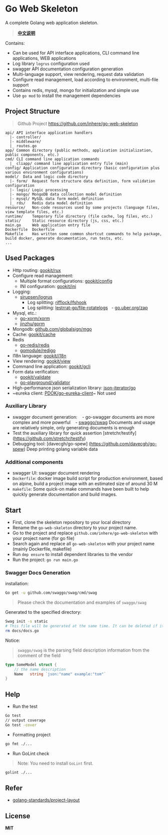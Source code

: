 # Go Web Skeleton

A complete Golang web application skeleton.

> **[中文说明](README.zh-CN.md)**

Contains:

- Can be used for API interface applications, CLI command line applications, WEB applications
- Log library `logrus` configuration used
- swagger API documentation configuration generation
- Multi-language support, view rendering, request data validation
- Configure read management, load according to environment, multi-file support
- Contains redis, mysql, mongo for initialization and simple use
- Use `go mod` to install the management dependencies

## Project Structure

> Github Project https://github.com/inhere/go-web-skeleton

```text
api/ API interface application handlers
  |- controller/
  |- middleware/
  |_ routes.go
app/ Common directory (public methods, application initialization, public components, etc.)
cmd/ CLI command line application commands
  |_ cliapp/ command line application entry file (main)
config/ Application configuration directory (basic configuration plus various environment configurations)
model/  Data and logic code directory
  |- form/  Request form structure data definition, form validation configuration
  |- logic/ Logic processing
  |- mongo/ MongoDB data collection model definition
  |- mysql/ MySQL data form model definition
  |_ rds/   Redis data model definition
resource/   Non-code resources used by some projects (language files, view template files, etc.)
runtime/    Temporary file directory (file cache, log files, etc.)
static/     Static resource directory (js, css, etc.)
main.go     Web application entry file
Dockerfile  Dockerfile
Makefile    Has written some common shortcut commands to help package, build docker, generate documentation, run tests, etc.
...
```

## Used Packages

- Http routing: [gookit/rux](https://github.com/gookit/rux)
- Configure read management:
  - Multiple format configurations: [gookit/config](https://github.com/gookit/config)
  - INI configuration: [gookit/ini](https://github.com/gookit/ini)
- Logging:
  - [sirupsen/logrus](https://github.com/sirupsen/logrus)
    - Log splitting: [rifflock/lfshook](https://github.com/rifflock/lfshook)
    - Log splitting: [lestrrat-go/file-rotatelogs](https://github.com/lestrrat-go/file-rotatelogs)
  - [go.uber.org/zap](https://github.com/uber-go/zap)
- Mysql, etc.:
  - [go-xorm/xorm](https://github.com/go-xorm/xorm)
  - [jinzhu/gorm](https://github.com/jinzhu/gorm)
- Mongodb: [github.com/globalsign/mgo](https://github.com/globalsign/mgo)
- Cache: [gookit/cache](https://github.com/gookit/cache)
- Redis
  - [go-redis/redis](https://github.com/go-redis/redis)
  - [gomodule/redigo](https://github.com/gomodule/redigo/redis)
- I18n language: [gookit/i18n](https://github.com/gookit/i18n)
- View rendering: [gookit/view](https://github.com/gookit/view)
- Command line application: [gookit/gcli](https://github.com/gookit/gcli)
- Form data verification:
  - [gookit/validate](https://github.com/gookit/validate)
  - [go-playground/validator](https://github.com/go-playground/validator)
- High-performance json serialization library: [json-iterator/go](https://github.com/json-iterator/go)
- ~eureka client: [PDOK/go-eureka-client](https://github.com/PDOK/go-eureka-client)~ Not used

### Auxiliary Library

- swagger document generation:
   - go-swagger documents are more complex and more powerful
   - [swaggo/swag](https://github.com/swaggo/swag) Documents and usage are relatively simple, only generating documents is enough
- Test the auxiliary library for quick assertion [stretchr/testify] (https://github.com/stretchr/testify)
- Debugging tool: [davecgh/go-spew] (https://github.com/davecgh/go-spew) Deep printing golang variable data

### Additional components

- swagger UI: swagger document rendering
- `Dockerfile`: docker image build script for production environment, based on alpine, build a project image with an estimated size of around 30 M
- `makefile`: Some quick-on make commands have been built to help quickly generate documentation and build images.

## Start

- First, clone the skeleton repository to your local directory
- Rename the `go-web-skeleton` directory to your project name.
- Go to the project and replace `github.com/inhere/go-web-skeleton` with your project name (for go file)
- Search again and replace all `go-web-skeleton` with your project name (mainly Dockerfile, makefile)
- Run `dep ensure` to install dependent libraries to the vendor
- Run the project: `go run main.go`

### Swagger Docs Generation

installation:

```bash
Go get -u github.com/swaggo/swag/cmd/swag
```

> Please check the documentation and examples of `swaggo/swag`

Generated to the specified directory:

```bash
Swag init -s static
# This file will be generated at the same time. It can be deleted if it is not needed.
rm docs/docs.go
```

Notice:

> `swaggo/swag` is the parsing field description information from the comment of the field

```go
type SomeModel struct {
	// the name description
	Name   string `json:"name" example:"tom"`
}	
```

## Help

- Run the test

```bash
Go test
// output coverage
Go test -cover
```

- Formatting project

```bash
go fmt ./...
```
- Run GoLint check

> Note: You need to install `GoLint` first.

```bash
golint ./...
```

## Refer

- [golang-standards/project-layout](https://github.com/golang-standards/project-layout)

## License

**MIT**
